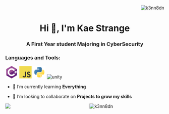 <p align="right" > <img src="https://komarev.com/ghpvc/?username=k3nn8dn&label=Profile%20views&color=0e75b6&style=flat" alt="k3nn8dn" /> </p>
<h1 align="center" >Hi 👋, I'm Kae Strange</h1>
<h3 align="center">A First Year student Majoring in CyberSecurity</h3>

<h3 align="left" >Languages and Tools:</h3>
<p align="left"> 
  <a> <img src="https://raw.githubusercontent.com/devicons/devicon/master/icons/csharp/csharp-original.svg" alt="csharp" width="40" height="40"/> </a> 
  <a> <img src="https://raw.githubusercontent.com/devicons/devicon/master/icons/javascript/javascript-original.svg" alt="javascript" width="40" height="40"/> </a> 
  <a> <img src="https://raw.githubusercontent.com/devicons/devicon/master/icons/python/python-original.svg" alt="python" width="40" height="40"/> </a> 
  <a> <img src="https://www.vectorlogo.zone/logos/unity3d/unity3d-icon.svg" alt="unity" width="40" height="40"/> </a> </p> 

- 🌱 I’m currently learning **Everything**

- 👯 I’m looking to collaborate on **Projects to grow my skills**


<p > 
<img align="left"  width="45%" src="https://github-readme-stats.vercel.app/api?username=K3nn8DN&show_icons=true&theme=tokyonight" />
<img align="right" width="47%" src="https://github-readme-streak-stats.herokuapp.com/?user=K3nn8DN&theme=tokyonight" alt="k3nn8dn" />    
</p>
&nbsp;



